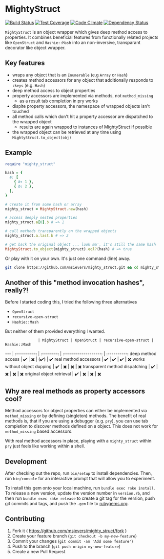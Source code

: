 # MightyStruct

[![Build Status](https://travis-ci.org/msievers/mighty_struct.svg)](https://travis-ci.org/msievers/mighty_struct)
[![Test Coverage](https://codeclimate.com/github/msievers/mighty_struct/badges/coverage.svg)](https://codeclimate.com/github/msievers/mighty_struct/coverage)
[![Code Climate](https://codeclimate.com/github/msievers/mighty_struct/badges/gpa.svg)](https://codeclimate.com/github/msievers/mighty_struct)
[![Dependency Status](https://gemnasium.com/msievers/mighty_struct.svg)](https://gemnasium.com/msievers/mighty_struct)

`MightyStruct` is an object wrapper which gives deep method access to properties. It combines beneficial features from functionally related projects like `OpenStruct` and `Hashie::Mash` into an non-inversive, transparant decorator like object wrapper.

## Key features

* wraps any object that is an `Enumerable` (e.g `Array` or `Hash`)
* creates method accessors for any object that additionally responds to `:keys` (e.g. `Hash`)
* deep method access to object properties
* property accessors are implemented via methods, not `method_missing`
  * as a result tab completion in pry works
* dispite property accessors, the namespace of wrapped objects isn't touched
* all method calls which don't hit a property accessor are dispatched to the wrapped object
  * results are again wrapped to instances of MightyStruct if possible
* the wrapped object can be retrieved at any time using `MightyStruct.to_object(obj)`

## Example

```ruby
require "mighty_struct"

hash = {
  a: [
    { b: 1 },
    { b: 2 },
  ],
}

# create it from some hash or array
mighty_struct = MightyStruct.new(hash)

# access deeply nested properties 
mighty_struct.a[0].b # => 1

# call methods transparently on the wrapped objects
mighty_struct.a.last.b # => 2

# get back the original object ... look ma', it's still the same hash
MightyStruct.to_object(mighty_struct).eql?(hash) # => true
```

Or play with it on your own. It's just one command (line) away.

```bash
git clone https://github.com/msievers/mighty_struct.git && cd mighty_struct && bundle && bin/console
```

## Another of this "method invocation hashes", really?!

Before I started coding this, I tried the following three alternatives

* `OpenStruct`
* `recursive-open-struct`
* `Hashie::Mash`

But neither of them provided everything I wanted.

                   | MightyStruct | OpenStruct | recursive-open-struct | Hashie::Mash
---                | :----------: | :--------: | :-------------------: | :----------:
deep method access | :heavy_check_mark: | :heavy_multiplication_x: | (:heavy_check_mark:) | :heavy_check_mark:
real method accessors | :heavy_check_mark: | :heavy_check_mark: | :heavy_check_mark: | :heavy_multiplication_x:
works without object dupping | :heavy_check_mark: | :heavy_multiplication_x: | :heavy_multiplication_x: | :heavy_multiplication_x:
transparent method dispatching | :heavy_check_mark: | :heavy_multiplication_x: | :heavy_multiplication_x: | :heavy_multiplication_x:
original object retrieval | :heavy_check_mark: | :heavy_multiplication_x: | :heavy_multiplication_x: | :heavy_multiplication_x:

## Why are real methods as property accessors cool?

Method accessors for object properties can either be implemented via `method_missing` or by defining (singleton) methods. The benefit of real methods is, that if you are using a debugger (e.g. `pry`), you can use tab completion to discover methods defined on a object. This does not work for `method_missing` based accessors.

With real method accessors in place, playing with a `mighty_struct` within `pry` just feels like working within a shell.

## Development

After checking out the repo, run `bin/setup` to install dependencies. Then, run `bin/console` for an interactive prompt that will allow you to experiment.

To install this gem onto your local machine, run `bundle exec rake install`. To release a new version, update the version number in `version.rb`, and then run `bundle exec rake release` to create a git tag for the version, push git commits and tags, and push the `.gem` file to [rubygems.org](https://rubygems.org).

## Contributing

1. Fork it ( https://github.com/msievers/mighty_struct/fork )
2. Create your feature branch (`git checkout -b my-new-feature`)
3. Commit your changes (`git commit -am 'Add some feature'`)
4. Push to the branch (`git push origin my-new-feature`)
5. Create a new Pull Request
